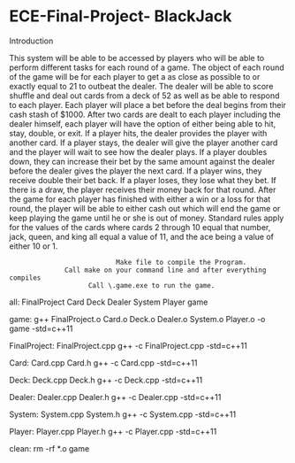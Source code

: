 # ECE-Final-Project- BlackJack

Introduction

This system will be able to be accessed by players who will be able to perform different tasks for each round of a game. The object of each round of the game will be for each player to get a as close as possible to or exactly equal to 21 to outbeat the dealer. The dealer will be able to score shuffle and deal out cards from a deck of 52 as well as be able to respond to each player. Each player will place a bet before the deal begins from their cash stash of $1000. After two cards are dealt to each player including the dealer himself, each player will have the option of either being able to hit, stay, double, or exit. If a player hits, the dealer provides the player with another card. If a player stays, the dealer will give the player another card and the player will wait to see how the dealer plays. If a player doubles down, they can increase their bet by the same amount against the dealer before the dealer gives the player the next card. If a player wins, they receive double their bet back. If a player loses, they lose what they bet. If there is a draw, the player receives their money back for that round. After the game for each player has finished with either a win or a loss for that round, the player will be able to either cash out which will end the game or keep playing the game until he or she is out of money. Standard rules apply for the values of the cards where cards 2 through 10 equal that number, jack, queen, and king all equal a value of 11, and the ace being a value of either 10 or 1.

                               Make file to compile the Program.
                  Call make on your command line and after everything compiles
                        Call \.game.exe to run the game.
all: FinalProject Card Deck Dealer System Player game

game: g++ FinalProject.o Card.o Deck.o Dealer.o System.o Player.o -o game -std=c++11

FinalProject: FinalProject.cpp g++ -c FinalProject.cpp -std=c++11

Card: Card.cpp Card.h g++ -c Card.cpp -std=c++11

Deck: Deck.cpp Deck.h g++ -c Deck.cpp -std=c++11

Dealer: Dealer.cpp Dealer.h g++ -c Dealer.cpp -std=c++11

System: System.cpp System.h g++ -c System.cpp -std=c++11

Player: Player.cpp Player.h g++ -c Player.cpp -std=c++11

clean: rm -rf *.o game